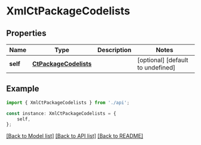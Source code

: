 # XmlCtPackageCodelists


## Properties

Name | Type | Description | Notes
------------ | ------------- | ------------- | -------------
**self** | [**CtPackageCodelists**](CtPackageCodelists.md) |  | [optional] [default to undefined]

## Example

```typescript
import { XmlCtPackageCodelists } from './api';

const instance: XmlCtPackageCodelists = {
    self,
};
```

[[Back to Model list]](../README.md#documentation-for-models) [[Back to API list]](../README.md#documentation-for-api-endpoints) [[Back to README]](../README.md)
